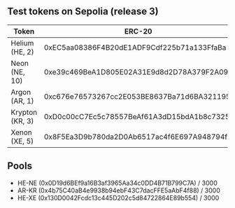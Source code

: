 ## Test tokens on Sepolia (release 3)

| Token         | ERC-20        |       ERC-223 |
| ------------- | ------------- | ------------- |
| Helium (HE, 2)   | 0xEC5aa08386F4B20dE1ADF9Cdf225b71a133FfaBa  | 0xE201F9a4ed6e165FC259143F419782039AE0C3E0  | 
| Neon (NE, 10)    | 0xe39c469BeA1D805E02A31E9d8d2D78A379F2A099  | 0x73b73d577Ea52F0df39Aaa3554F1D1504501bbAe  | 
| Argon (AR, 1)    | 0xc676e76573267cc2E053BE8637Ba71d6BA321195  | 0x8F5E713C536a63f8af3B63cE3DC08cd3fF4bc668  | 
| Krypton (KR, 3)  | 0xD0c00cC7Ec5c78557BeAf61A3dD15bdA1b8c7325  | 0xAECA90047E842e9cf5143CC2437A3FF1AFBbeEaa  | 
| Xenon (XE, 5)    | 0x8F5Ea3D9b780da2D0Ab6517ac4f6E697A948794f  | 0xE36231fe26e8fB44Cf82687926061d65C0989196  | 


## Pools

- HE-NE (0x0D19d6BEf9a16B3af3965Aa34c0DD4B71B799C7A) / 3000
- AR-KR (0x4b75C40aB4e9938b94ebF43C7dacFFE5aAbF4f88) / 3000
- HE-XE (0x130D0042Fcdc13c445D202c5d84722864E89b554) / 3000
